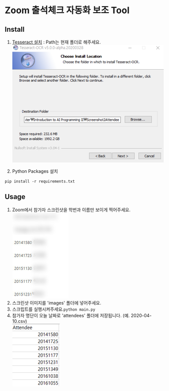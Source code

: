 # Zoom 출석체크 자동화 보조 Tool
## Install
1. [Tesseract 설치](https://github.com/UB-Mannheim/tesseract/wiki)
: Path는 현재 폴더로 해주세요. <br>
![Tesseract path](./markdowns/install.png)

2. Python Packages 설치
```shell
pip install -r requirements.txt
```

## Usage
1. Zoom에서 참가자 스크린샷을 학번과 이름만 보이게 찍어주세요. <br>
![Screenshot](./markdowns/screenshot.jpg)
2. 스크린샷 이미지를 'images' 폴더에 넣어주세요.
3. 스크립트를 실행시켜주세요.```python main.py ```
4. 참가자 명단이 오늘 날짜로 'attendees' 폴더에 저장됩니다. (예. 2020-04-10.csv) <br>
![Attendee](./markdowns/Attendee.png)
